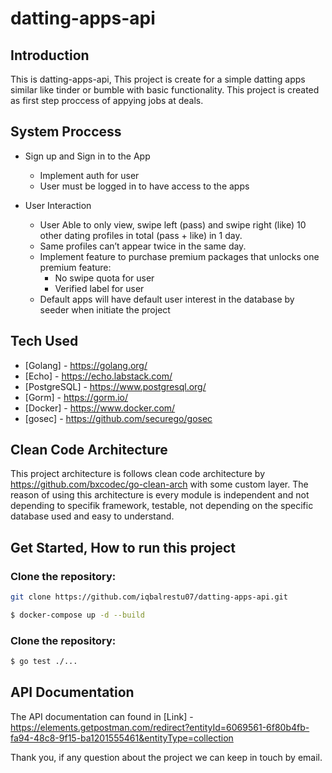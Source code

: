 # datting-apps-api

## Introduction
This is datting-apps-api, This project is create for a simple datting apps  similar like tinder or bumble with basic functionality. This project is created as first step proccess of appying jobs at deals.

## System Proccess
- Sign up and Sign in to the App
  - Implement auth for user
  - User must be logged in to have access to the apps

- User Interaction
   - User Able to only view, swipe left (pass) and swipe right (like) 10 other dating profiles in
total (pass + like) in 1 day.
  - Same profiles can’t appear twice in the same day.
  - Implement feature to purchase premium packages that unlocks one premium feature:
    - No swipe quota for user
    - Verified label for user
  - Default apps will have default user interest in the database by seeder when initiate the project

## Tech Used
- [Golang] - https://golang.org/
- [Echo] - https://echo.labstack.com/
- [PostgreSQL] - https://www.postgresql.org/
- [Gorm] - https://gorm.io/
- [Docker] - https://www.docker.com/
- [gosec] - https://github.com/securego/gosec

## Clean Code Architecture
This project architecture is follows clean code architecture by https://github.com/bxcodec/go-clean-arch with some custom layer. The reason of using this architecture is every module is independent and not depending to specifik framework, testable, not depending on the specific database used and easy to understand.

## Get Started, How to run this project

### Clone the repository:

```bash
git clone https://github.com/iqbalrestu07/datting-apps-api.git
```

```bash
$ docker-compose up -d --build
```
### Clone the repository:

```bash
$ go test ./...
```

## API Documentation
The API documentation can found in [Link] - https://elements.getpostman.com/redirect?entityId=6069561-6f80b4fb-fa94-48c8-9f15-ba1201555461&entityType=collection

Thank you, if any question about the project we can keep in touch by email.